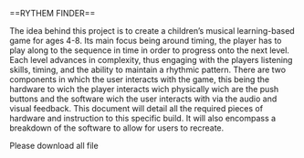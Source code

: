 ==RYTHEM FINDER==

The idea behind this project is to create a children’s musical learning-based game for ages 4-8. Its main focus being around timing, the player has to play along to the sequence in time in order to progress onto the next level. Each level advances in complexity, thus engaging with the players listening skills, timing, and the ability to maintain a rhythmic pattern. There are two components in which the user interacts with the game, this being the hardware to wich the player interacts wich physically wich are the push buttons and the software wich the user interacts with via the audio and visual feedback. This document will detail all the required pieces of hardware and instruction to this specific build. It will also encompass a breakdown of the software to allow for users to recreate. 


Please download all file
